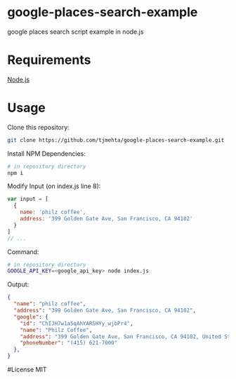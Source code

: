 # google-places-search-example
google places search script example in node.js

# Requirements
[Node.js](https://nodejs.org/en/download/)

# Usage
Clone this repository:
```bash
git clone https://github.com/tjmehta/google-places-search-example.git
```

Install NPM Dependencies:
```bash
# in repository directory
npm i
```

Modify Input (on index.js line 8):
```js
var input = [
  {
    name: 'philz coffee',
    address: '399 Golden Gate Ave, San Francisco, CA 94102'
  }
]
// ...
```

Command:
```bash
# in repository directory
GOOGLE_API_KEY=<google_api_key> node index.js
```

Output:
```json
{
  "name": "philz coffee",
  "address": "399 Golden Gate Ave, San Francisco, CA 94102",
  "google": {
    "id": "ChIJH7w1a5qAhYARSHYy_wjbPr4",
    "name": "Philz Coffee",
    "address": "399 Golden Gate Ave, San Francisco, CA 94102, United States",
    "phoneNumber": "(415) 621-7000"
  },
}
```

#License
MIT
